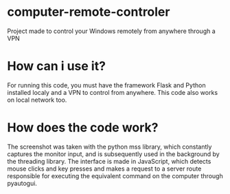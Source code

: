 # computer-remote-controler
Project made to control your Windows remotely from anywhere through a VPN

# How can i use it?

For running this code, you must have the framework Flask and Python installed localy and a VPN to control from anywhere. This code also works on local network too.

# How does the code work?

The screenshot was taken with the python mss library, which constantly captures the monitor input, and is subsequently used in the background by the threading library. The interface is made in JavaScript, which detects mouse clicks and key presses and makes a request to a server route responsible for executing the equivalent command on the computer through pyautogui.
